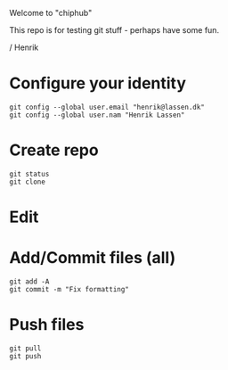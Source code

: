 ﻿Welcome to "chiphub"

This repo is for testing git stuff - perhaps have some fun.

/ Henrik

# Configure your identity
```
git config --global user.email "henrik@lassen.dk"
git config --global user.nam "Henrik Lassen"   
```

# Create repo
```
git status
git clone 
```


# Edit

# Add/Commit files (all)
```
git add -A
git commit -m "Fix formatting"
```
# Push files
```
git pull
git push
```

